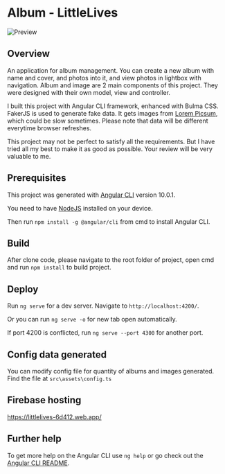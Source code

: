 # Album - LittleLives

![Preview](https://i.imgur.com/pgWPOHw.png)

## Overview

An application for album management. You can create a new album with name and cover, and photos into it, and view photos in lightbox with navigation. Album and image are 2 main components of this project. They were designed with their own model, view and controller.

I built this project with Angular CLI framework, enhanced with Bulma CSS. FakerJS is used to generate fake data. It gets images from [Lorem Picsum](https://picsum.photos/), which could be slow sometimes. Please note that data will be different everytime browser refreshes.

This project may not be perfect to satisfy all the requirements. But I have tried all my best to make it as good as possible. Your review will be very valuable to me.

## Prerequisites

This project was generated with [Angular CLI](https://github.com/angular/angular-cli) version 10.0.1. 

You need to have [NodeJS](https://nodejs.org/en/download) installed on your device. 

Then run `npm install -g @angular/cli` from cmd to install Angular CLI.

## Build

After clone code, please navigate to the root folder of project, open cmd and run `npm install` to build project.

## Deploy

Run `ng serve` for a dev server. Navigate to `http://localhost:4200/`. 

Or you can run `ng serve -o` for new tab open automatically. 

If port 4200 is conflicted, run `ng serve --port 4300` for another port.

## Config data generated

You can modify config file for quantity of albums and images generated. Find the file at `src\assets\config.ts`

## Firebase hosting

https://littlelives-6d412.web.app/

## Further help

To get more help on the Angular CLI use `ng help` or go check out the [Angular CLI README](https://github.com/angular/angular-cli/blob/master/README.md).
